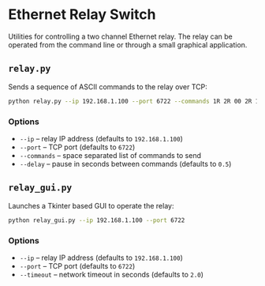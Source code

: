 # Ethernet Relay Switch

Utilities for controlling a two channel Ethernet relay.  The relay can
be operated from the command line or through a small graphical
application.

## `relay.py`

Sends a sequence of ASCII commands to the relay over TCP:

```bash
python relay.py --ip 192.168.1.100 --port 6722 --commands 1R 2R 00 2R 1R 00
```

### Options

- `--ip` – relay IP address (defaults to `192.168.1.100`)
- `--port` – TCP port (defaults to `6722`)
- `--commands` – space separated list of commands to send
- `--delay` – pause in seconds between commands (defaults to `0.5`)

## `relay_gui.py`

Launches a Tkinter based GUI to operate the relay:

```bash
python relay_gui.py --ip 192.168.1.100 --port 6722
```

### Options

- `--ip` – relay IP address (defaults to `192.168.1.100`)
- `--port` – TCP port (defaults to `6722`)
- `--timeout` – network timeout in seconds (defaults to `2.0`)

